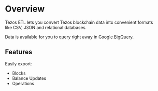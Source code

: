 # Overview

Tezos ETL lets you convert Tezos blockchain data into convenient formats like CSV, JSON and relational databases.

Data is available for you to query right away in [Google BigQuery](https://console.cloud.google.com/bigquery?page=dataset&d=mainnet&p=bigquery-tezos-etl).

## Features

Easily export:

* Blocks
* Balance Updates
* Operations
